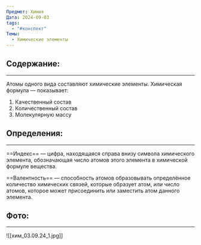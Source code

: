 ```yaml
---
Предмет: Химия
Дата: 2024-09-03
tags:
  - "#конспект"
Темы:
  - Химические элементы
---
```

## Содержание:
---
Атомы одного вида составляют химические элементы.
Химическая формула — показывает:
1. Качественный состав
2. Количественный состав
3. Молекулярную массу
## Определения:
---
==Индекс== — цифра, находящаяся справа внизу символа химического элемента, обозначающая число атомов этого элемента в химической формуле вещества.

==Валентность== — способность атомов образовывать определённое количество химических связей, которые образует атом, _или_ число атомов, которое может присоединить или заместить атом данного элемента.
## Фото:
---
![[хим_03.09.24_1.jpg]]
